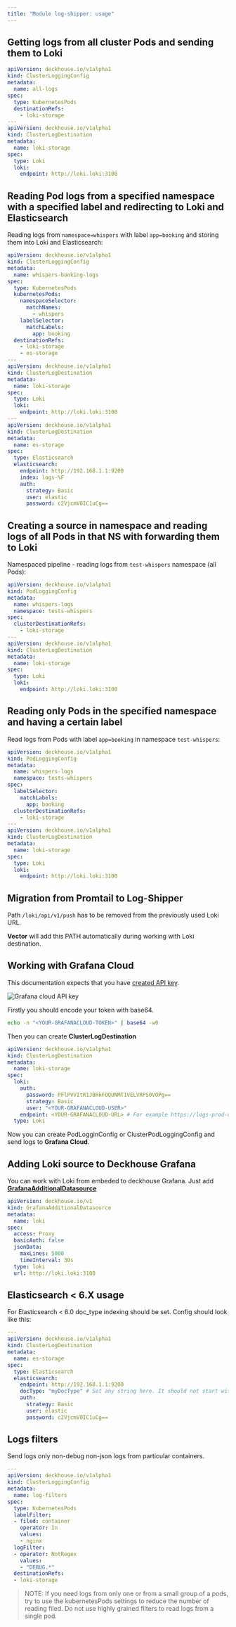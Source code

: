 ```yaml
---
title: "Module log-shipper: usage"
---
```


## Getting logs from all cluster Pods and sending them to Loki

```yaml
apiVersion: deckhouse.io/v1alpha1
kind: ClusterLoggingConfig
metadata:
  name: all-logs
spec:
  type: KubernetesPods
  destinationRefs:
    - loki-storage
---
apiVersion: deckhouse.io/v1alpha1
kind: ClusterLogDestination
metadata:
  name: loki-storage
spec:
  type: Loki
  loki:
    endpoint: http://loki.loki:3100
```

## Reading Pod logs from a specified namespace with a specified label and redirecting to Loki and Elasticsearch

Reading logs from `namespace=whispers` with label `app=booking` and storing them into Loki and Elasticsearch:

```yaml
apiVersion: deckhouse.io/v1alpha1
kind: ClusterLoggingConfig
metadata:
  name: whispers-booking-logs
spec:
  type: KubernetesPods
  kubernetesPods:
    namespaceSelector:
      matchNames:
        - whispers
    labelSelector:
      matchLabels:
        app: booking
  destinationRefs:
    - loki-storage
    - es-storage
---
apiVersion: deckhouse.io/v1alpha1
kind: ClusterLogDestination
metadata:
  name: loki-storage
spec:
  type: Loki
  loki:
    endpoint: http://loki.loki:3100
---
apiVersion: deckhouse.io/v1alpha1
kind: ClusterLogDestination
metadata:
  name: es-storage
spec:
  type: Elasticsearch
  elasticsearch:
    endpoint: http://192.168.1.1:9200
    index: logs-%F
    auth:
      strategy: Basic
      user: elastic
      password: c2VjcmV0IC1uCg==
```

## Creating a source in namespace and reading logs of all Pods in that NS with forwarding them to Loki

Namespaced pipeline - reading logs from `test-whispers` namespace (all Pods):

```yaml
apiVersion: deckhouse.io/v1alpha1
kind: PodLoggingConfig
metadata:
  name: whispers-logs
  namespace: tests-whispers
spec:
  clusterDestinationRefs:
    - loki-storage
---
apiVersion: deckhouse.io/v1alpha1
kind: ClusterLogDestination
metadata:
  name: loki-storage
spec:
  type: Loki
  loki:
    endpoint: http://loki.loki:3100
```

## Reading only Pods in the specified namespace and having a certain label

Read logs from Pods with label `app=booking` in namespace `test-whispers`:

```yaml
apiVersion: deckhouse.io/v1alpha1
kind: PodLoggingConfig
metadata:
  name: whispers-logs
  namespace: tests-whispers
spec:
  labelSelector:
    matchLabels:
      app: booking
  clusterDestinationRefs:
    - loki-storage
---
apiVersion: deckhouse.io/v1alpha1
kind: ClusterLogDestination
metadata:
  name: loki-storage
spec:
  type: Loki
  loki:
    endpoint: http://loki.loki:3100
```

## Migration from Promtail to Log-Shipper

Path `/loki/api/v1/push` has to be removed from the previously used Loki URL.

**Vector** will add this PATH automatically during working with Loki destination.

## Working with Grafana Cloud

This documentation expects that you have [created API key](https://grafana.com/docs/grafana-cloud/reference/create-api-key/).

![Grafana cloud API key](../../images/460-log-shipper/grafana_cloud.png)

Firstly you should encode your token with base64.

```bash
echo -n "<YOUR-GRAFANACLOUD-TOKEN>" | base64 -w0
```

Then you can create **ClusterLogDestination**

```yaml
apiVersion: deckhouse.io/v1alpha1
kind: ClusterLogDestination
metadata:
  name: loki-storage
spec:
  loki:
    auth:
      password: PFlPVVItR1JBRkFOQUNMT1VELVRPS0VOPg==
      strategy: Basic
      user: "<YOUR-GRAFANACLOUD-USER>"
    endpoint: <YOUR-GRAFANACLOUD-URL> # For example https://logs-prod-us-central1.grafana.net or https://logs-prod-eu-west-0.grafana.net
  type: Loki
```

Now you can create PodLogginConfig or ClusterPodLoggingConfig and send logs to **Grafana Cloud**.

## Adding Loki source to Deckhouse Grafana

You can work with Loki from embeded to deckhouse Grafana. Just add [**GrafanaAdditionalDatasource**](../../modules/300-prometheus/cr.html#grafanaadditionaldatasource)

```yaml
apiVersion: deckhouse.io/v1
kind: GrafanaAdditionalDatasource
metadata:
  name: loki
spec:
  access: Proxy
  basicAuth: false
  jsonData:
    maxLines: 5000
    timeInterval: 30s
  type: loki
  url: http://loki.loki:3100
```


## Elasticsearch < 6.X usage

For Elasticsearch < 6.0 doc_type indexing should be set.
Config should look like this:

```yaml
---
apiVersion: deckhouse.io/v1alpha1
kind: ClusterLogDestination
metadata:
  name: es-storage
spec:
  type: Elasticsearch
  elasticsearch:
    endpoint: http://192.168.1.1:9200
    docType: "myDocType" # Set any string here. It should not start with '_'
    auth:
      strategy: Basic
      user: elastic
      password: c2VjcmV0IC1uCg==
```

## Logs filters

Send logs only non-debug non-json logs from particular containers.

```yaml
---
apiVersion: deckhouse.io/v1alpha1
kind: ClusterLoggingConfig
metadata:
  name: log-filters
spec:
  type: KubernetesPods
  labelFilter:
  - filed: container
    operator: In
    values:
    - nginx
  logFilter:
  - operator: NotRegex
    values:
    - "DEBUG.*"
  destinationRefs:
  - loki-storage
```

> NOTE: If you need logs from only one or from a small group of a pods, try to use the kubernetesPods settings to reduce the number of reading filed. Do not use highly grained filters to read logs from a single pod.
